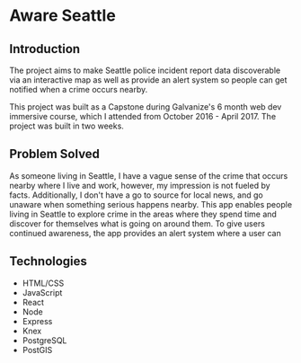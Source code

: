 # Aware Seattle

## Introduction
The project aims to make Seattle police incident report data discoverable via an interactive map as well as provide an alert system so people can get notified when a crime occurs nearby.

This project was built as a Capstone during Galvanize's 6 month web dev immersive course, which I attended from October 2016 - April 2017. The project was built in two weeks. 

## Problem Solved
As someone living in Seattle, I have a vague sense of the crime that occurs nearby where I live and work, however, my impression is not fueled by facts. Additionally, I don't have a go to source for local news, and go unaware when something serious happens nearby. This app enables people living in Seattle to explore crime in the areas where they spend time and discover for themselves what is going on around them. To give users continued awareness, the app provides an alert system where a user can 

## Technologies
* HTML/CSS
* JavaScript
* React
* Node
* Express
* Knex
* PostgreSQL
* PostGIS

